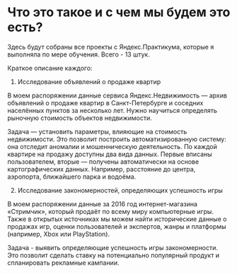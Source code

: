 # Что это такое и с чем мы будем это есть?

Здесь будут собраны все проекты с Яндекс.Практикума, которые я выполняла по мере обучения. Всего - 13 штук.

Краткое описание каждого:

1. Исследование объявлений о продаже квартир

В моем распоряжении данные сервиса Яндекс.Недвижимость — архив объявлений о продаже квартир в Санкт-Петербурге и соседних населённых пунктов за несколько лет. Нужно научиться определять рыночную стоимость объектов недвижимости.

Задача — установить параметры, влияющие на стоимость недвижимости. Это позволит построить автоматизированную систему: она отследит аномалии и мошенническую деятельность. По каждой квартире на продажу доступны два вида данных. Первые вписаны пользователем, вторые — получены автоматически на основе картографических данных. Например, расстояние до центра, аэропорта, ближайшего парка и водоёма.

2. Исследование закономерностей, определяющих успешность игры

В моем распоряжении данные за 2016 год интернет-магазина «Стримчик», который продаёт по всему миру компьютерные игры. Также в открытых источниках мы можем найти исторические данные о продажах игр, оценки пользователей и экспертов, жанры и платформы (например, Xbox или PlayStation).

Задача - выявить определяющие успешность игры закономерности. Это позволит сделать ставку на потенциально популярный продукт и спланировать рекламные кампании.

